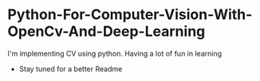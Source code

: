 # Python-For-Computer-Vision-With-OpenCv-And-Deep-Learning
I'm implementing CV using python.
Having a lot of fun in learning
-  Stay tuned for a better Readme
